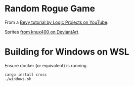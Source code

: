 # Random Rogue Game

From a [Bevy tutorial by Logic Projects on YouTube](https://www.youtube.com/watch?v=NysHtgLxOtU&t=136s).

Sprites [from knux400 on DeviantArt](https://www.deviantart.com/knux400/art/16x16-Sprite-Compilation-786023096).

# Building for Windows on WSL

Ensure docker (or equivalent) is running.

```shell
cargo install cross
./windows.sh
```
